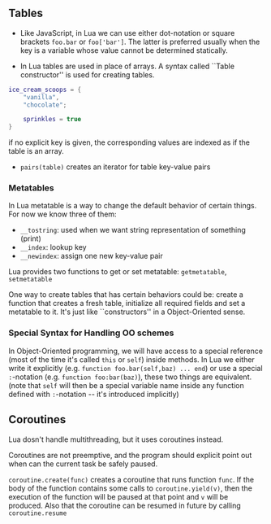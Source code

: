 ## Tables

* Like JavaScript, in Lua we can use either dot-notation or square brackets
  `foo.bar` or `foo['bar']`. The latter is preferred usually when the key
  is a variable whose value cannot be determined statically.

* In Lua tables are used in place of arrays. A syntax called ``Table constructor'' is used for creating tables.

```lua
ice_cream_scoops = {
    "vanilla",
    "chocolate";

    sprinkles = true
}
```

if no explicit key is given, the corresponding values are indexed as if
the table is an array.

* `pairs(table)` creates an iterator for table key-value pairs

### Metatables

In Lua metatable is a way to change the default behavior of certain things.
For now we know three of them:

* `__tostring`: used when we want string representation of something (print)
* `__index`: lookup key
* `__newindex`: assign one new key-value pair

Lua provides two functions to get or set metatable: `getmetatable`, `setmetatable`

One way to create tables that has certain behaviors could be: create a function that
creates a fresh table, initialize all required fields and set a metatable to it.
It's just like ``constructors'' in a Object-Oriented sense.

### Special Syntax for Handling OO schemes

In Object-Oriented programming, we will have access to a special reference
(most of the time it's called `this` or `self`) inside methods.
In Lua we either write it explicitly (e.g. `function foo.bar(self,baz) ... end`) or
use a special `:`-notation (e.g. `function foo:bar(baz)`), these two things are equivalent.
(note that `self` will then be a special variable name inside any function defined with
`:`-notation -- it's introduced implicitly)

## Coroutines

Lua dosn't handle multithreading, but it uses coroutines instead.

Coroutines are not preemptive, and the program should explicit point out
when can the current task be safely paused.

`coroutine.create(func)` creates a coroutine that runs function `func`.
If the body of the function contains some calls to `coroutine.yield(v)`,
then the execution of the function will be paused at that point and `v` will be produced.
Also that the coroutine can be resumed in future by calling `coroutine.resume`
